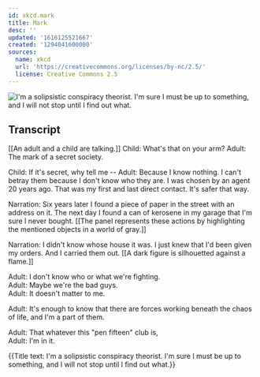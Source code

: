 ```yaml
---
id: xkcd.mark
title: Mark
desc: ''
updated: '1616125521667'
created: '1294041600000'
sources:
  name: xkcd
  url: 'https://creativecommons.org/licenses/by-nc/2.5/'
  license: Creative Commons 2.5
---
```

![I'm a solipsistic conspiracy theorist. I'm sure I must be up to something, and I will not stop until I find out what.](https://imgs.xkcd.com/comics/mark.png)

## Transcript
[[An adult and a child are talking.]]
Child: What's that on your arm?
Adult: The mark of a secret society.

Child: If it's secret, why tell me --
Adult: Because I know nothing.  I can't betray them because I don't know who they 
are.
  I was chosen by an agent 20 years ago.  That was my first and last direct contact.  It's safer that way.

Narration: Six years later I found a piece of paper in the street with an address on it.  The next day I found a can of kerosene in my garage that I'm sure I never bought.
[[The panel represents these actions by highlighting the mentioned objects in a world of gray.]]

Narration: I didn't know whose house it was.  I just knew that I'd been given my orders.  And I carried them out.
[[A dark figure is silhouetted against a flame.]]

Adult: I don't know who or what we're fighting.  
Adult: Maybe we're the bad guys.  
Adult: It doesn't matter to me.

Adult: It's enough to know that there are forces working beneath the chaos of life, and I'm a 
part
 of them.

Adult: That whatever this "pen fifteen" club is,  
Adult: I'm 
in
 it.

{{Title text: I'm a solipsistic conspiracy theorist. I'm sure I must be up to something, and I will not stop until I find out what.}}
